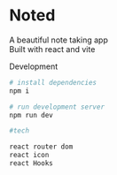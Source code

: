 # Noted

A beautiful note taking app  
Built with react and vite

Development

```sh
# install dependencies
npm i

# run development server
npm run dev

#tech

react router dom
react icon
react Hooks


```
